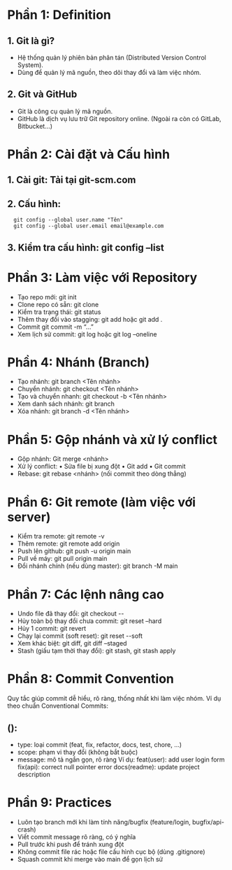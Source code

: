 # Phần 1: Definition
## 1. Git là gì? 
  - Hệ thống quản lý phiên bản phân tán (Distributed Version Control System).
  - Dùng để quản lý mã nguồn, theo dõi thay đổi và làm việc nhóm.
## 2. Git và GitHub
  - Git là công cụ quản lý mã nguồn.
  - GitHub là dịch vụ lưu trữ Git repository online. (Ngoài ra còn có GitLab, Bitbucket…)
  
# Phần 2: Cài đặt và Cấu hình
## 1. Cài git: Tải tại git-scm.com
## 2. Cấu hình: 
      git config --global user.name "Tên"
      git config --global user.email email@example.com
## 3. Kiểm tra cấu hình: git config –list

# Phần 3: Làm việc với Repository
  - Tạo repo mới: git init
  - Clone repo có sẵn: git clone <url>
  - Kiểm tra trạng thái: git status
  - Thêm thay đổi vào stagging: git add <file> hoặc git add .
  - Commit git commit -m “…”
  - Xem lịch sử commit: git log hoặc git log –oneline
    
# Phần 4: Nhánh (Branch)
  - Tạo nhánh: git branch <Tên nhánh>
  - Chuyển nhánh: git checkout <Tên nhánh>
  - Tạo và chuyển nhanh: git checkout -b <Tên nhánh>
  - Xem danh sách nhánh: git branch
  - Xóa nhánh: git branch -d <Tên nhánh>
    
# Phần 5: Gộp nhánh và xử lý conflict
  - Gộp nhánh: Git merge <nhánh>
  - Xử lý conflict:
    •	Sửa file bị xung đột
    •	Git add <file>
    •	Git commit
  - Rebase: git rebase <nhánh> (nối commit theo dòng thẳng)
    
# Phần 6: Git remote (làm việc với server)
  - Kiểm tra remote: git remote -v
  - Thêm remote: git remote add origin <url>
  - Push lên github: git push -u origin main
  - Pull về máy: git pull origin main
  - Đổi nhánh chính (nếu dùng master): git branch -M main
    
# Phần 7: Các lệnh nâng cao
  - Undo file đã thay đổi: git checkout -- <file>
  - Hủy toàn bộ thay đổi chưa commit: git reset –hard 
  - Hủy 1 commit: git revert <commit-id>
  - Chạy lại commit (soft reset): git reset --soft <commit-id>
  - Xem khác biệt: git diff, git diff –staged
  - Stash (giấu tạm thời thay đổi): git stash, git stash apply
    
# Phần 8: Commit Convention
Quy tắc giúp commit dễ hiểu, rõ ràng, thống nhất khi làm việc nhóm. Ví dụ theo chuẩn Conventional Commits:
  ## <type>(<scope>): <short summary>
  - type: loại commit (feat, fix, refactor, docs, test, chore, ...)
  - scope: phạm vi thay đổi (không bắt buộc)
  - message: mô tả ngắn gọn, rõ ràng
Ví dụ:
  feat(user): add user login form
  fix(api): correct null pointer error
  docs(readme): update project description

# Phần 9: Practices
- Luôn tạo branch mới khi làm tính năng/bugfix (feature/login, bugfix/api-crash)
- Viết commit message rõ ràng, có ý nghĩa
- Pull trước khi push để tránh xung đột
- Không commit file rác hoặc file cấu hình cục bộ (dùng .gitignore)
- Squash commit khi merge vào main để gọn lịch sử



